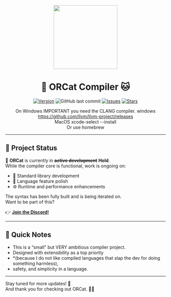 <div align="center">

<img src="https://github.com/user-attachments/assets/02dfcb6a-84e6-4954-b9a8-e911f462359f" width="200"/>

# 🐋 ORCat Compiler 🐱

[![Version](https://img.shields.io/badge/ORCatCompiler‑VER-1.8‑Beta-blue)](https://github.com/MikaLorielle/Orcat-Lang)
![GitHub last commit](https://img.shields.io/github/last-commit/MikaLorielle/Orcat-lang)
[![Issues](https://img.shields.io/github/issues/MikaLorielle/Orcat-Lang.svg)](https://github.com/MikaLorielle/Orcat-Lang/issues)
[![Stars](https://img.shields.io/github/stars/MikaLorielle/Orcat-Lang.svg?style=social)](https://github.com/MikaLorielle/Orcat-Lang/stargazers)

On Windows IMPORTANT you need the CLANG compiler.
windows https://github.com/llvm/llvm-project/releases <br>
MacOS xcode-select --install <br>
Or use homebrew <br>
</div>

---

## 🚧 Project Status
🐋
**ORCat** is currently in ~~**active development**~~ **Hold**.  
While the compiler core is functional, work is ongoing on:

- 🧱 Standard library development  
- 🧬 Language feature polish  
- ⚙️ Runtime and performance enhancements

The syntax has been fully built and is being iterated on.  
Want to be part of this?

👉 **[Join the Discord!](https://discord.gg/zmnuz4h88x)**

---

## 📌 Quick Notes

- This is a “small” but VERY ambitious compiler project.
- Designed with extensibility as a top priority
- *(because I do not like compiled languages that slap the dev for doing something harmless),
- safety, and simplicity in a language.

---

Stay tuned for more updates! 🌟  
And thank you for checking out ORCat. 🐋🐱

